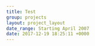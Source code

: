 ```yaml
---
title: Test
group: projects
layout: project_layout
date_range: Starting April 2007
date: 2017-12-19 18:25:11 +0000
---
```

